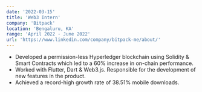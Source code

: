 ```yaml
---
date: '2022-03-15'
title: 'Web3 Intern'
company: 'Bitpack'
location: 'Bengaluru, KA'
range: 'April 2022 - June 2022'
url: 'https://www.linkedin.com/company/bitpack-me/about/'
---
```


- Developed a permission-less Hyperledger blockchain using Solidity & Smart Contracts which led to a 60% increase in on-chain performance.
- Worked with Flutter, Dart & Web3.js. Responsible for the development of new features in the product.
- Achieved a record-high growth rate of 38.51% mobile downloads.


